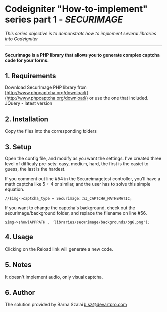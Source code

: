 # Codeigniter "How-to-implement" series part 1 - *SECURIMAGE*

*This series objective is to demonstrate how to implement several libraries into Codeigniter*

***

#### Securimage is a PHP library that allows you to generate complex captcha code for your forms.

## 1. Requirements

Download SecurImage PHP library from [http://www.phpcaptcha.org/download/](http://www.phpcaptcha.org/download/) or use the one that included.
JQuery - latest version 

## 2. Installation

Copy the files into the corresponding folders

## 3. Setup

Open the config file, and modify as you want the settings. I've created three level of difficuly pre-sets: easy, medium, hard, the first is the easiet to guess, the last is the hardest. 

If you comment out line #54 in the Secureimagetest controller, you'll have a math captcha like 5 + 4 or similar, and the user has to solve this simple equation.

    //$img->captcha_type = Securimage::SI_CAPTCHA_MATHEMATIC;

If you want to change the captcha's background, check out the securimage/background folder, and replace the filename on line #56.
    
    $img->show(APPPATH . 'libraries/securimage/backgrounds/bg6.png');

## 4. Usage

Clicking on the Reload link will generate a new code.

## 5. Notes

It doesn't implement audio, only visual captcha.

## 6. Author

The solution provided by Barna Szalai [b.sz@devartpro.com](b.sz@devartpro.com)